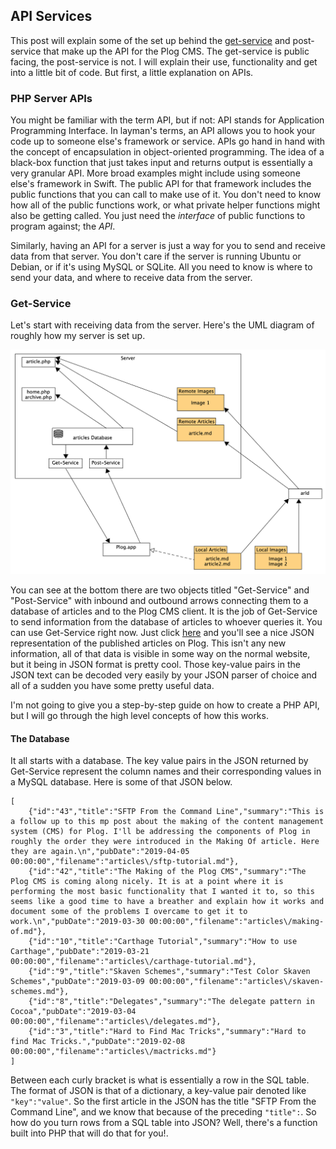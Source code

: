 ## API Services
This post will explain some of the set up behind the [get-service]() and post-service that make up the API for the Plog CMS. The get-service is public facing, the post-service is not. I will explain their use, functionality and get into a little bit of code. But first, a little explanation on APIs.

### PHP Server APIs
You might be familiar with the term API, but if not: API stands for Application Programming Interface. In layman's terms, an API allows you to hook your code up to someone else's framework or service. APIs go hand in hand with the concept of encapsulation in object-oriented programming. The idea of a black-box function that just takes input and returns output is essentially a very granular API. More broad examples might include using someone else's framework in Swift. The public API for that framework includes the public functions that you can call to make use of it. You don't need to know how all of the public functions work, or what private helper functions might also be getting called. You just need the _interface_ of public functions to program against; the _API_. 

Similarly, having an API for a server is just a way for you to send and receive data from that server. You don't care if the server is running Ubuntu or Debian, or if it's using MySQL or SQLite. All you need to know is where to send your data, and where to receive data from the server. 

### Get-Service
Let's start with receiving data from the server. Here's the UML diagram of roughly how my server is set up.

![UML server diagram](images/shit-uml.png)

You can see at the bottom there are two objects titled "Get-Service" and "Post-Service" with inbound and outbound arrows connecting them to a database of articles and to the Plog CMS client. It is the job of Get-Service to send information from the database of articles to whoever queries it. You can use Get-Service right now. Just click [here][gs] and you'll see a nice JSON representation of the published articles on Plog. This isn't any new information, all of that data is visible in some way on the normal website, but it being in JSON format is pretty cool. Those key-value pairs in the JSON text can be decoded very easily by your JSON parser of choice and all of a sudden you have some pretty useful data.

I'm not going to give you a step-by-step guide on how to create a PHP API, but I will go through the high level concepts of how this works. 

#### The Database
It all starts with a database. The key value pairs in the JSON returned by Get-Service represent the column names and their corresponding values in a MySQL database. Here is some of that JSON below.

    [
        {"id":"43","title":"SFTP From the Command Line","summary":"This is a follow up to this mp post about the making of the content management system (CMS) for Plog. I'll be addressing the components of Plog in roughly the order they were introduced in the Making Of article. Here they are again.\n","pubDate":"2019-04-05 00:00:00","filename":"articles\/sftp-tutorial.md"},
        {"id":"42","title":"The Making of the Plog CMS","summary":"The Plog CMS is coming along nicely. It is at a point where it is performing the most basic functionality that I wanted it to, so this seems like a good time to have a breather and explain how it works and document some of the problems I overcame to get it to work.\n","pubDate":"2019-03-30 00:00:00","filename":"articles\/making-of.md"},
        {"id":"10","title":"Carthage Tutorial","summary":"How to use Carthage","pubDate":"2019-03-21 00:00:00","filename":"articles\/carthage-tutorial.md"},
        {"id":"9","title":"Skaven Schemes","summary":"Test Color Skaven Schemes","pubDate":"2019-03-09 00:00:00","filename":"articles\/skaven-schemes.md"},
        {"id":"8","title":"Delegates","summary":"The delegate pattern in Cocoa","pubDate":"2019-03-04 00:00:00","filename":"articles\/delegates.md"},
        {"id":"3","title":"Hard to Find Mac Tricks","summary":"Hard to find Mac Tricks.","pubDate":"2019-02-08 00:00:00","filename":"articles\/mactricks.md"}
    ]
    
Between each curly bracket is what is essentially a row in the SQL table. The format of JSON is that of a dictionary, a key-value pair denoted like `"key":"value"`. So the first article in the JSON has the title "SFTP From the Command Line", and we know that because of the preceding `"title":`. So how do you turn rows from a SQL table into JSON? Well, there's a function built into PHP that will do that for you!. 

[gs]: https://paulmalone.blog/get-service.php

























